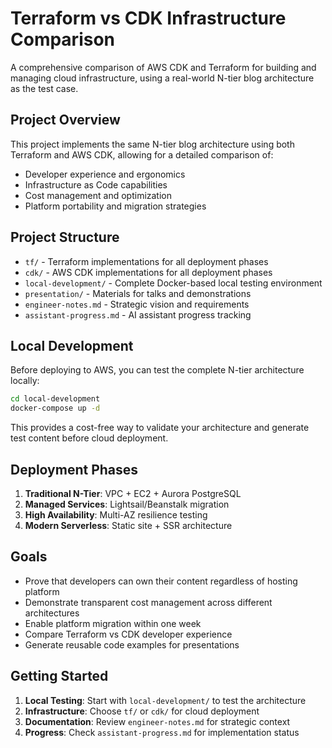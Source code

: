 # Terraform vs CDK Infrastructure Comparison

A comprehensive comparison of AWS CDK and Terraform for building and managing cloud infrastructure, using a real-world N-tier blog architecture as the test case.

## Project Overview

This project implements the same N-tier blog architecture using both Terraform and AWS CDK, allowing for a detailed comparison of:
- Developer experience and ergonomics
- Infrastructure as Code capabilities
- Cost management and optimization
- Platform portability and migration strategies

## Project Structure

- `tf/` - Terraform implementations for all deployment phases
- `cdk/` - AWS CDK implementations for all deployment phases
- `local-development/` - Complete Docker-based local testing environment
- `presentation/` - Materials for talks and demonstrations
- `engineer-notes.md` - Strategic vision and requirements
- `assistant-progress.md` - AI assistant progress tracking

## Local Development

Before deploying to AWS, you can test the complete N-tier architecture locally:

```bash
cd local-development
docker-compose up -d
```

This provides a cost-free way to validate your architecture and generate test content before cloud deployment.

## Deployment Phases

1. **Traditional N-Tier**: VPC + EC2 + Aurora PostgreSQL
2. **Managed Services**: Lightsail/Beanstalk migration
3. **High Availability**: Multi-AZ resilience testing
4. **Modern Serverless**: Static site + SSR architecture

## Goals

- Prove that developers can own their content regardless of hosting platform
- Demonstrate transparent cost management across different architectures
- Enable platform migration within one week
- Compare Terraform vs CDK developer experience
- Generate reusable code examples for presentations

## Getting Started

1. **Local Testing**: Start with `local-development/` to test the architecture
2. **Infrastructure**: Choose `tf/` or `cdk/` for cloud deployment
3. **Documentation**: Review `engineer-notes.md` for strategic context
4. **Progress**: Check `assistant-progress.md` for implementation status
